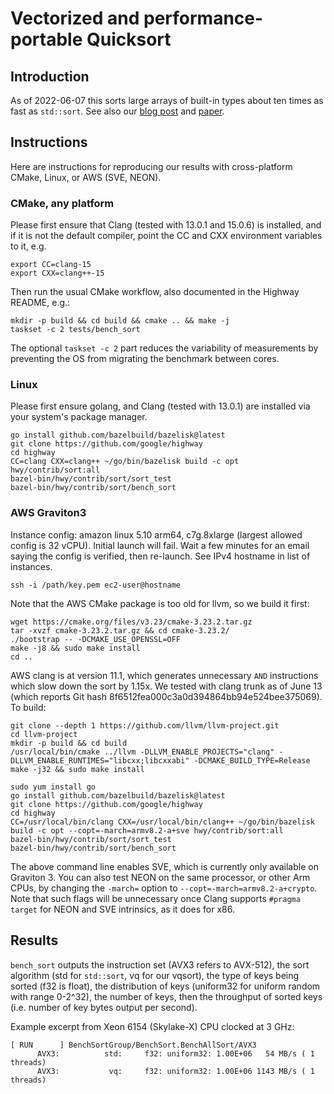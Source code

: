 # Vectorized and performance-portable Quicksort

## Introduction

As of 2022-06-07 this sorts large arrays of built-in types about ten times as
fast as `std::sort`. See also our
[blog post](https://opensource.googleblog.com/2022/06/Vectorized%20and%20performance%20portable%20Quicksort.html)
and [paper](https://arxiv.org/abs/2205.05982).

## Instructions

Here are instructions for reproducing our results with cross-platform CMake,
Linux, or AWS (SVE, NEON).

### CMake, any platform

Please first ensure that Clang (tested with 13.0.1 and 15.0.6) is installed, and
if it is not the default compiler, point the CC and CXX environment variables to
it, e.g.

```
export CC=clang-15
export CXX=clang++-15
```

Then run the usual CMake workflow, also documented in the Highway README, e.g.:

```
mkdir -p build && cd build && cmake .. && make -j
taskset -c 2 tests/bench_sort
```

The optional `taskset -c 2` part reduces the variability of measurements by
preventing the OS from migrating the benchmark between cores.

### Linux

Please first ensure golang, and Clang (tested with 13.0.1) are installed via
your system's package manager.

```
go install github.com/bazelbuild/bazelisk@latest
git clone https://github.com/google/highway
cd highway
CC=clang CXX=clang++ ~/go/bin/bazelisk build -c opt hwy/contrib/sort:all
bazel-bin/hwy/contrib/sort/sort_test
bazel-bin/hwy/contrib/sort/bench_sort
```

### AWS Graviton3

Instance config: amazon linux 5.10 arm64, c7g.8xlarge (largest allowed config is
32 vCPU). Initial launch will fail. Wait a few minutes for an email saying the
config is verified, then re-launch. See IPv4 hostname in list of instances.

`ssh -i /path/key.pem ec2-user@hostname`

Note that the AWS CMake package is too old for llvm, so we build it first:
```
wget https://cmake.org/files/v3.23/cmake-3.23.2.tar.gz
tar -xvzf cmake-3.23.2.tar.gz && cd cmake-3.23.2/
./bootstrap -- -DCMAKE_USE_OPENSSL=OFF
make -j8 && sudo make install
cd ..
```

AWS clang is at version 11.1, which generates unnecessary `AND` instructions
which slow down the sort by 1.15x. We tested with clang trunk as of June 13
(which reports Git hash 8f6512fea000c3a0d394864bb94e524bee375069). To build:

```
git clone --depth 1 https://github.com/llvm/llvm-project.git
cd llvm-project
mkdir -p build && cd build
/usr/local/bin/cmake ../llvm -DLLVM_ENABLE_PROJECTS="clang" -DLLVM_ENABLE_RUNTIMES="libcxx;libcxxabi" -DCMAKE_BUILD_TYPE=Release
make -j32 && sudo make install
```

```
sudo yum install go
go install github.com/bazelbuild/bazelisk@latest
git clone https://github.com/google/highway
cd highway
CC=/usr/local/bin/clang CXX=/usr/local/bin/clang++ ~/go/bin/bazelisk build -c opt --copt=-march=armv8.2-a+sve hwy/contrib/sort:all
bazel-bin/hwy/contrib/sort/sort_test
bazel-bin/hwy/contrib/sort/bench_sort
```

The above command line enables SVE, which is currently only available on
Graviton 3. You can also test NEON on the same processor, or other Arm CPUs, by
changing the `-march=` option to `--copt=-march=armv8.2-a+crypto`. Note that
such flags will be unnecessary once Clang supports `#pragma target` for NEON and
SVE intrinsics, as it does for x86.

## Results

`bench_sort` outputs the instruction set (AVX3 refers to AVX-512), the sort
algorithm (std for `std::sort`, vq for our vqsort), the type of keys being
sorted (f32 is float), the distribution of keys (uniform32 for uniform random
with range 0-2^32), the number of keys, then the throughput of sorted keys (i.e.
number of key bytes output per second).

Example excerpt from Xeon 6154 (Skylake-X) CPU clocked at 3 GHz:

```
[ RUN      ] BenchSortGroup/BenchSort.BenchAllSort/AVX3
      AVX3:          std:     f32: uniform32: 1.00E+06   54 MB/s ( 1 threads)
      AVX3:           vq:     f32: uniform32: 1.00E+06 1143 MB/s ( 1 threads)
```
